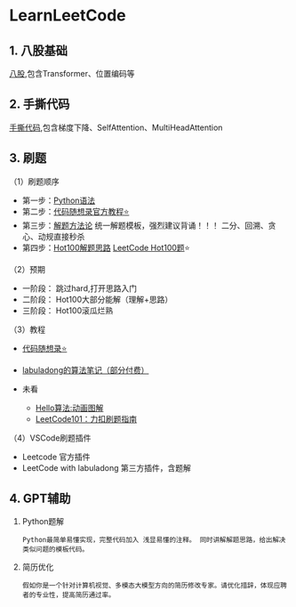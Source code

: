 # LearnLeetCode

## 1. 八股基础
[八股](八股.md),包含Transformer、位置编码等

## 2. 手撕代码
[手撕代码](手撕代码.md),包含梯度下降、SelfAttention、MultiHeadAttention

## 3. 刷题

（1）刷题顺序

- 第一步：[Python语法](Python语法.md)
- 第二步：[代码随想录官方教程⭐️](https://www.programmercarl.com/)
- 第三步：[解题方法论](解题方法论.md)     统一解题模板，强烈建议背诵！！！
  二分、回溯、贪心、动规直接秒杀
- 第四步：[Hot100解题思路](hot100解题思路.md)         [LeetCode Hot100题](https://leetcode.cn/studyplan/top-100-liked/)⭐️

（2）预期

- 一阶段： 跳过hard,打开思路入门
- 二阶段： Hot100大部分能解（理解+思路）
- 三阶段： Hot100滚瓜烂熟

（3）教程

- [代码随想录⭐️](https://www.programmercarl.com/)
- [labuladong的算法笔记（部分付费）](https://labuladong.online/algo/home/)

- 未看
  - [Hello算法:动画图解](https://www.hello-algo.com/chapter_hello_algo/)
  - [LeetCode101：力扣刷题指南](https://github.com/changgyhub/leetcode_101)

（4）VSCode刷题插件

- Leetcode 官方插件
- LeetCode with labuladong 第三方插件，含题解

## 4. GPT辅助

1. Python题解

   ```
   Python最简单易懂实现，完整代码加入 浅显易懂的注释。 同时讲解解题思路，给出解决类似问题的模板代码。
   ```

2. 简历优化

    ```
    假如你是一个针对计算机视觉、多模态大模型方向的简历修改专家。请优化措辞，体现应聘者的专业性，提高简历通过率。
    ```

